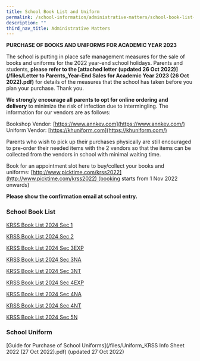 ```yaml
---
title: School Book List and Uniform
permalink: /school-information/administrative-matters/school-book-list-uniform/
description: ""
third_nav_title: Administrative Matters
---
```

**PURCHASE OF BOOKS AND UNIFORMS FOR ACADEMIC YEAR 2023**

The school is putting in place safe management measures for the sale of books and uniforms for the 2022 year-end school holidays. Parents and students, **please refer to the [attached letter (updated 26 Oct 2022)](/files/Letter to Parents_Year-End Sales for Academic Year 2023 (26 Oct 2022).pdf)** for details of the measures that the school has taken before you plan your purchase. Thank you.

**We strongly encourage all parents to opt for online ordering and delivery** to minimize the risk of infection due to intermingling. The information for our vendors are as follows:

Bookshop Vendor: [https://www.annkev.com](https://www.annkev.com/)  
Uniform Vendor: [https://khuniform.com](https://khuniform.com/)

Parents who wish to pick up their purchases physically are still encouraged to pre-order their needed items with the 2 vendors so that the items can be collected from the vendors in school with minimal waiting time.

Book for an appointment slot here to buy/collect your books and uniforms: [http://www.picktime.com/krss2022](http://www.picktime.com/krss2022) (booking starts from 1 Nov 2022 onwards)

**Please show the confirmation email at school entry.**

### School Book List

[KRSS Book List 2024 Sec 1](/files/krss%20book%20list%202024%20sec1.pdf)

[KRSS Book List 2024 Sec 2](/files/krss%20book%20list%202024%20sec2.pdf)

[KRSS Book List 2024 Sec 3EXP](/files/krss%20book%20list%202024%20sec3exp.pdf)

[KRSS Book List 2024 Sec 3NA](/files/krss%20book%20list%202024%20sec3na.pdf)

[KRSS Book List 2024 Sec 3NT](/files/krss%20book%20list%202024%20sec3nt.pdf)

[KRSS Book List 2024 Sec 4EXP](/files/krss%20book%20list%202024%20sec4exp.pdf)

[KRSS Book List 2024 Sec 4NA](/files/krss%20book%20list%202024%20sec4na.pdf)

[KRSS Book List 2024 Sec 4NT](/files/krss%20book%20list%202024%20sec4nt.pdf)

[KRSS Book List 2024 Sec 5N](/files/krss%20book%20list%202024%20sec5n.pdf)

### School Uniform

[Guide for Purchase of School Uniforms](/files/Uniform_KRSS Info Sheet 2022 (27 Oct 2022).pdf) (updated 27 Oct 2022)